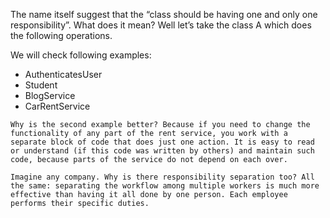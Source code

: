 The name itself suggest that the “class should be having one and only one responsibility”. What does it mean? Well let’s take the class A which does the following operations.

We will check following examples:
- AuthenticatesUser
- Student
- BlogService
- CarRentService

```
Why is the second example better? Because if you need to change the functionality of any part of the rent service, you work with a separate block of code that does just one action. It is easy to read or understand (if this code was written by others) and maintain such code, because parts of the service do not depend on each over.

Imagine any company. Why is there responsibility separation too? All the same: separating the workflow among multiple workers is much more effective than having it all done by one person. Each employee performs their specific duties.
```
